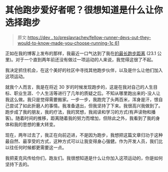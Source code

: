 # 其他跑步爱好者呢？很想知道是什么让你选择跑步

> 原文:[https://dev . to/preslavrachev/fellow-runner-devs-out-they-would-to-know-made-you-choose-running-1c 61](https://dev.to/preslavrachev/fellow-runner-devs-out-there-would-love-to-know-what-made-you-choose-running-1c61)

正如在我的博客上发布的那样，我最近一口气达到了我在[的最长跑步距离](http://www.preslav.me/2018/04/22/longest-running-distance-23-1km/) (23.1 公里)。对于一个直到两年前还没有做过一项运动的人来说，我觉得这很了不起。

我决定抓住机会，在这个美好的社区中寻找其他跑步伙伴，以及是什么让他们加入这项运动。

就我个人而言，我是在将近 30 岁的时候发现跑步的，这是在我对自己的人生目标、职业生涯、个人生活等进行了几年的质疑之后。不知从哪里跑出来的-没人让我这么做。我只是觉得需要搬家。一步一步，我跑完了头两百米，浑身是汗，恨自己尝试了如此折磨人的事情。我准备退出，但我坚持了下来。我很高兴我做到了。跑步成了我的朋友，我的疗法，我的冥想，我阅读和学习的方式(有声读物和播客)。随着时间的推移，距离随着我的努力而增加，但除此之外，我看到了我的身体和我的思想的重大转变。

现在，两年过去了，我正在向前迈进，不是因为跑步，我想把这篇文章归功于这种最自然、最享受的方式，这种方式可以让我变得身心强健。作为开发人员，我们比以往任何时候都更需要这一点。

我把麦克风传给你们，跑友们。我很想知道是什么让你加入这项运动的，你是如何坚持下去的。